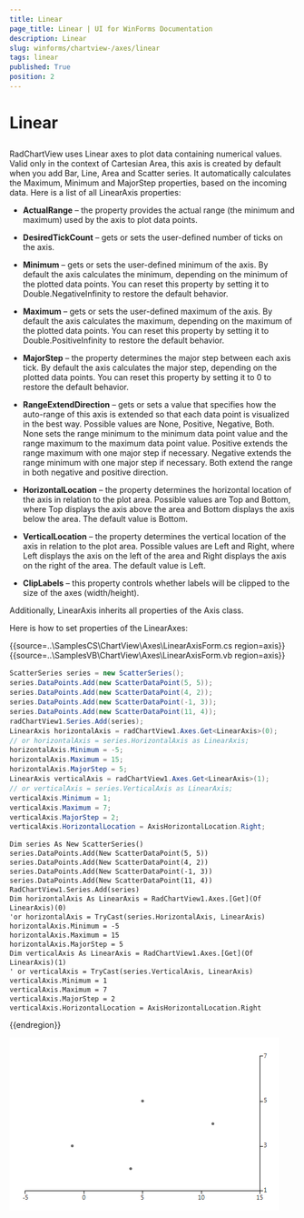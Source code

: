 ```yaml
---
title: Linear
page_title: Linear | UI for WinForms Documentation
description: Linear
slug: winforms/chartview-/axes/linear
tags: linear
published: True
position: 2
---
```


# Linear



## 

RadChartView uses Linear axes to plot data containing numerical values. Valid only in the context of Cartesian Area, this axis is created by default when you add Bar, Line, Area and Scatter series. It automatically calculates the Maximum, Minimum and MajorStep properties, based on the incoming data. Here is a list of all LinearAxis properties:
        

* __ActualRange__  – the property provides the actual range (the minimum and maximum) used by the axis to plot data points.
            

* __DesiredTickCount__  – gets or sets the user-defined number of ticks on the axis.
            

* __Minimum__  – gets or sets the user-defined minimum of the axis. By default the axis calculates the minimum, depending on the minimum of the plotted data points. You can reset this property by setting it to Double.NegativeInfinity to restore the default behavior.
            

* __Maximum__  – gets or sets the user-defined maximum of the axis. By default the axis calculates the maximum, depending on the maximum of the plotted data points. You can reset this property by setting it to Double.PositiveInfinity to restore the default behavior.
            

* __MajorStep__  – the property determines the major step between each axis tick. By default the axis calculates the major step, depending on the plotted data points. You can reset this property by setting it to 0 to restore the default behavior.
            

* __RangeExtendDirection__  – gets or sets a value that specifies how the auto-range of this axis is extended so that each data point is visualized in the best way. Possible values are None, Positive, Negative, Both. None sets the range minimum to the minimum data point value and the range maximum to the maximum data point value. Positive extends the range maximum with one major step if necessary. Negative extends the range minimum with one major step if necessary. Both extend the range in both negative and positive direction.
            

* __HorizontalLocation__  – the property determines the horizontal location of the axis in relation to the plot area. Possible values are Top and Bottom, where Top displays the axis above the area and Bottom displays the axis below the area. The default value is Bottom.
            

* __VerticalLocation__  – the property determines the vertical location of the axis in relation to the plot area. Possible values are Left and Right, where Left displays the axis on the left of the area and Right displays the axis on the right of the area. The default value is Left.
            

* __ClipLabels__ – this property controls whether labels will be clipped to the size of the axes (width/height).
            

Additionally, LinearAxis inherits all properties of the Axis class.

Here is how to set properties of the LinearAxes: 

{{source=..\SamplesCS\ChartView\Axes\LinearAxisForm.cs region=axis}} 
{{source=..\SamplesVB\ChartView\Axes\LinearAxisForm.vb region=axis}} 

````C#
ScatterSeries series = new ScatterSeries();
series.DataPoints.Add(new ScatterDataPoint(5, 5));
series.DataPoints.Add(new ScatterDataPoint(4, 2));
series.DataPoints.Add(new ScatterDataPoint(-1, 3));
series.DataPoints.Add(new ScatterDataPoint(11, 4));
radChartView1.Series.Add(series);
LinearAxis horizontalAxis = radChartView1.Axes.Get<LinearAxis>(0);
// or horizontalAxis = series.HorizontalAxis as LinearAxis;
horizontalAxis.Minimum = -5;
horizontalAxis.Maximum = 15;
horizontalAxis.MajorStep = 5;
LinearAxis verticalAxis = radChartView1.Axes.Get<LinearAxis>(1);
// or verticalAxis = series.VerticalAxis as LinearAxis;
verticalAxis.Minimum = 1;
verticalAxis.Maximum = 7;
verticalAxis.MajorStep = 2;
verticalAxis.HorizontalLocation = AxisHorizontalLocation.Right;

````
````VB.NET
Dim series As New ScatterSeries()
series.DataPoints.Add(New ScatterDataPoint(5, 5))
series.DataPoints.Add(New ScatterDataPoint(4, 2))
series.DataPoints.Add(New ScatterDataPoint(-1, 3))
series.DataPoints.Add(New ScatterDataPoint(11, 4))
RadChartView1.Series.Add(series)
Dim horizontalAxis As LinearAxis = RadChartView1.Axes.[Get](Of LinearAxis)(0)
'or horizontalAxis = TryCast(series.HorizontalAxis, LinearAxis)
horizontalAxis.Minimum = -5
horizontalAxis.Maximum = 15
horizontalAxis.MajorStep = 5
Dim verticalAxis As LinearAxis = RadChartView1.Axes.[Get](Of LinearAxis)(1)
' or verticalAxis = TryCast(series.VerticalAxis, LinearAxis)
verticalAxis.Minimum = 1
verticalAxis.Maximum = 7
verticalAxis.MajorStep = 2
verticalAxis.HorizontalLocation = AxisHorizontalLocation.Right

````

{{endregion}} 


![chartview-axes-linear 001](images/chartview-axes-linear001.png)
